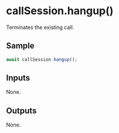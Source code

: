 # callSession.hangup()

Terminates the existing call. 

## Sample

```ts
await callSession.hangup();
```

## Inputs

None. 

## Outputs 

None. 
